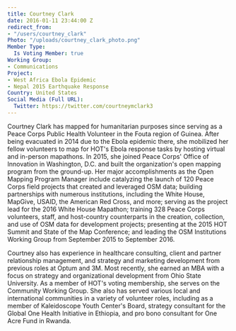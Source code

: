 ```yaml
---
title: Courtney Clark
date: 2016-01-11 23:44:00 Z
redirect_from:
- "/users/courtney_clark"
Photo: "/uploads/courtney_clark_photo.png"
Member Type:
  Is Voting Member: true
Working Group:
- Communications
Project:
- West Africa Ebola Epidemic
- Nepal 2015 Earthquake Response
Country: United States
Social Media (Full URL):
  Twitter: https://twitter.com/courtneymclark3
---
```


Courtney Clark has mapped for humanitarian purposes since serving as a Peace Corps Public Health Volunteer in the Fouta region of Guinea. After being evacuated in 2014 due to the Ebola epidemic there, she mobilized her fellow volunteers to map for HOT's Ebola response tasks by hosting virtual and in-person mapathons. In 2015, she joined Peace Corps' Office of Innovation in Washington, D.C. and built the organization's open mapping program from the ground-up. Her major accomplishments as the Open Mapping Program Manager include catalyzing the launch of 120 Peace Corps field projects that created and leveraged OSM data; building partnerships with numerous institutions, including the White House, MapGive, USAID, the American Red Cross, and more; serving as the project lead for the 2016 White House Mapathon; training 328 Peace Corps volunteers, staff, and host-country counterparts in the creation, collection, and use of OSM data for development projects; presenting at the 2015 HOT Summit and State of the Map Conference; and leading the OSM Institutions Working Group from September 2015 to September 2016.

Courtney also has experience in healthcare consulting, client and partner relationship management, and strategy and marketing development from previous roles at Optum and 3M. Most recently, she earned an MBA with a focus on strategy and organizational development from Ohio State University. As a member of HOT's voting membership, she serves on the Community Working Group. She also has served various local and international communities in a variety of volunteer roles, including as a member of Kaleidoscope Youth Center's Board, strategy consultant for the Global One Health Initiative in Ethiopia, and pro bono consultant for One Acre Fund in Rwanda.
